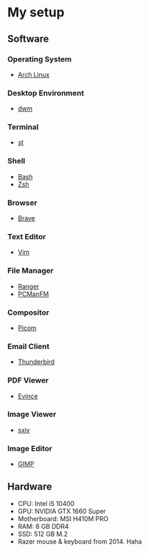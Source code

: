 # My setup

## Software

### Operating System
- [Arch Linux](https://archlinux.org/)


### Desktop Environment
- [dwm](https://dwm.suckless.org/)


### Terminal
- [st](https://st.suckless.org/)


### Shell
- [Bash](https://www.gnu.org/software/bash/)
- [Zsh](https://www.zsh.org/)


### Browser
- [Brave]()


### Text Editor
- [Vim]()


### File Manager
- [Ranger](https://github.com/ranger/ranger)
- [PCManFM]()


### Compositor
- [Picom](https://wiki.archlinux.org/title/Picom)

### Email Client
- [Thunderbird]()


### PDF Viewer
- [Evince]()


### Image Viewer
- [sxiv](https://github.com/muennich/sxiv)


### Image Editor
- [GIMP](https://www.gimp.org/)



## Hardware

- CPU: Intel i5 10400
- GPU: NVIDIA GTX 1660 Super
- Motherboard: MSI H410M PRO
- RAM: 8 GB DDR4
- SSD: 512 GB M.2
- Razer mouse & keyboard from 2014. Haha
